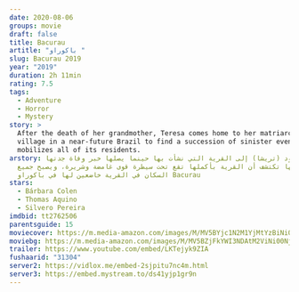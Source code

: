 ```yaml
---
date: 2020-08-06
groups: movie
draft: false
title: Bacurau
artitle: "باكوراو "
slug: Bacurau 2019
year: "2019"
duration: 2h 11min
rating: 7.5
tags:
  - Adventure
  - Horror
  - Mystery
story: >
  After the death of her grandmother, Teresa comes home to her matriarchal
  village in a near-future Brazil to find a succession of sinister events that
  mobilizes all of its residents.
arstory: تعود (تريشا) إلى القرية التي نشأت بها حينما يصلها خبر وفاة جدتها،
  ولكنها تكتشف أن القرية بأكملها تقع تحت سيطرة قوى غامضة وشريرة، ويصبح جميع
  السكان في القرية خاضعين لها في باكوراو Bacurau
stars:
  - Bárbara Colen
  - Thomas Aquino
  - Silvero Pereira
imdbid: tt2762506
parentsguide: 15
moviecover: https://m.media-amazon.com/images/M/MV5BYjc1N2M1YjMtYzBiNi00NGFiLThkN2QtY2EwZGU5MDRkODAzXkEyXkFqcGdeQXVyMTkzODUwNzk@._V1_.jpg
moviebg: https://m.media-amazon.com/images/M/MV5BZjFkYWI3NDAtM2ViNi00NjVjLTkzNWEtODY2YzA3OGQxYjI2XkEyXkFqcGdeQXVyMTQ5Mzc5MDU@._V1_SY974_CR0,0,1776,974_AL_.jpg
trailer: https://www.youtube.com/embed/LKTejyk9ZIA
fushaarid: "31304"
server2: https://vidlox.me/embed-2sjpitu7nc4m.html
server3: https://embed.mystream.to/ds41yjp1gr9n
---
```

